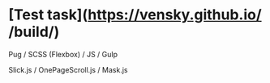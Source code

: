 # [Test task](https://vensky.github.io/ /build/)

Pug / SCSS (Flexbox) / JS / Gulp

Slick.js / OnePageScroll.js / Mask.js
